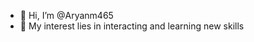 - 👋 Hi, I’m @Aryanm465
- 👀 My interest lies in interacting and learning new skills




<!---
Aryanm465/Aryanm465 is a ✨ special ✨ repository because its `README.md` (this file) appears on your GitHub profile.
You can click the Preview link to take a look at your changes.
--->
